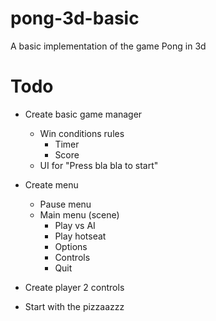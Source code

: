 # pong-3d-basic
A basic implementation of the game Pong in 3d

# Todo  
- Create basic game manager
  - Win conditions rules
	- Timer
	- Score
  - UI for "Press bla bla to start"

- Create menu
  - Pause menu
  - Main menu (scene)
	- Play vs AI
	- Play hotseat
	- Options
	- Controls
	- Quit

- Create player 2 controls
	
- Start with the pizzaazzz
